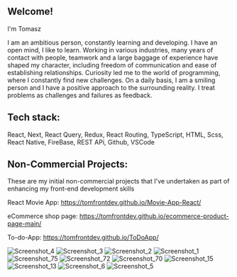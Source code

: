 ## Welcome! 

I'm Tomasz

I am an ambitious person, constantly learning and developing. I have an open mind, I like to learn. Working in various industries, many years of contact with people, teamwork and a large baggage of experience have shaped my character, including freedom of communication and ease of establishing relationships. Curiosity led me to the world of programming, where I constantly find new challenges. On a daily basis, I am a smiling person and I have a positive approach to the surrounding reality. I treat problems as challenges and failures as feedback. 

## Tech stack: 

React, Next, React Query, Redux, React Routing, TypeScript, HTML, Scss, React Native, FireBase, REST APi, Github, VSCode

## Non-Commercial Projects: 

These are my initial non-commercial projects that I've undertaken as part of enhancing my front-end development skills

React Movie App: https://tomfrontdev.github.io/Movie-App-React/

eCommerce shop page: https://tomfrontdev.github.io/ecommerce-product-page-main/

To-do-App: https://tomfrontdev.github.io/ToDoApp/




![Screenshot_4](https://github.com/tomfrontdev/tomfrontdev/assets/104151413/e0801a85-cfec-41ee-8828-257a0ceb304d)
![Screenshot_3](https://github.com/tomfrontdev/tomfrontdev/assets/104151413/e1d6bb82-a256-4a16-b65e-3cb29e688b93)
![Screenshot_2](https://github.com/tomfrontdev/tomfrontdev/assets/104151413/26c0a455-dfa7-437e-88d7-396fdd2ff185)
![Screenshot_1](https://github.com/tomfrontdev/tomfrontdev/assets/104151413/fceca12b-8008-48ab-856e-bfc5cf5be5ee)
![Screenshot_75](https://github.com/tomfrontdev/tomfrontdev/assets/104151413/b7bacd22-5ae2-4946-ba6a-fcd58021eece)
![Screenshot_72](https://github.com/tomfrontdev/tomfrontdev/assets/104151413/da1456e4-f868-4996-8ab7-09fe72c99875)
![Screenshot_70](https://github.com/tomfrontdev/tomfrontdev/assets/104151413/4b7416d4-163a-43df-8477-e6f7ca0f7178)
![Screenshot_15](https://github.com/tomfrontdev/tomfrontdev/assets/104151413/c5e65944-54ee-4bbb-a131-b74486d74449)
![Screenshot_13](https://github.com/tomfrontdev/tomfrontdev/assets/104151413/36a5f704-8f03-4685-af55-ffb3c5499133)
![Screenshot_6](https://github.com/tomfrontdev/tomfrontdev/assets/104151413/5bf88498-dfb0-4e29-9790-c211969b582e)
![Screenshot_5](https://github.com/tomfrontdev/tomfrontdev/assets/104151413/ea277053-6fc1-4bd6-ab47-5761d7d19591)

